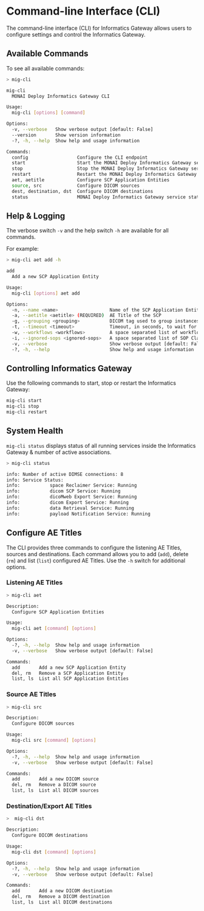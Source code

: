 <!--
SPDX-FileCopyrightText: © 2021-2022 MONAI Consortium
SPDX-License-Identifier: Apache License 2.0
-->


# Command-line Interface (CLI)

The command-line interface (CLI) for Informatics Gateway allows users to configure settings and control the Informatics Gateway.

## Available Commands

To see all available commands:

```bash
> mig-cli

mig-cli
  MONAI Deploy Informatics Gateway CLI

Usage:
  mig-cli [options] [command]

Options:
  -v, --verbose   Show verbose output [default: False]
  --version       Show version information
  -?, -h, --help  Show help and usage information

Commands:
  config                  Configure the CLI endpoint
  start                   Start the MONAI Deploy Informatics Gateway service
  stop                    Stop the MONAI Deploy Informatics Gateway service
  restart                 Restart the MONAI Deploy Informatics Gateway service
  aet, aetitle            Configure SCP Application Entities
  source, src             Configure DICOM sources
  dest, destination, dst  Configure DICOM destinations
  status                  MONAI Deploy Informatics Gateway service status
```

## Help & Logging

The verbose switch `-v` and the help switch `-h` are available for all commands. 

For example:

```bash
> mig-cli aet add -h

add
  Add a new SCP Application Entity

Usage:
  mig-cli [options] aet add

Options:
  -n, --name <name>                   Name of the SCP Application Entity
  -a, --aetitle <aetitle> (REQUIRED)  AE Title of the SCP
  -g, --grouping <grouping>           DICOM tag used to group instances [default: 0020,000D]
  -t, --timeout <timeout>             Timeout, in seconds, to wait for instances [default: 5]
  -w, --workflows <workflows>         A space separated list of workflow names or IDs to be associated with the SCP AE Title [default: ]
  -i, --ignored-sops <ignored-sops>   A space separated list of SOP Class UIDs to be ignoredS [default: ]
  -v, --verbose                       Show verbose output [default: False]
  -?, -h, --help                      Show help and usage information
```


## Controlling Informatics Gateway

Use the following commands to start, stop or restart the Informatics Gateway:

```bash
mig-cli start
mig-cli stop
mig-cli restart
```

## System Health

`mig-cli status` displays status of all running services inside the Informatics Gateway & number of active associations.

```bash
> mig-cli status

info: Number of active DIMSE connections: 8
info: Service Status:
info:           space Reclaimer Service: Running
info:           dicom SCP Service: Running
info:           dicoMweb Export Service: Running
info:           dicom Export Service: Running
info:           data Retrieval Service: Running
info:           payload Notification Service: Running
```

## Configure AE Titles

The CLI provides three commands to configure the listening AE Titles, sources and destinations. Each command allows you to add (`add`), delete (`rm`) and list (`list`) configured AE Titles. Use the `-h` switch for additional options.

### Listening AE Titles

```bash
> mig-cli aet

Description:
  Configure SCP Application Entities

Usage:
  mig-cli aet [command] [options]

Options:
  -?, -h, --help  Show help and usage information
  -v, --verbose   Show verbose output [default: False]

Commands:
  add       Add a new SCP Application Entity
  del, rm   Remove a SCP Application Entity
  list, ls  List all SCP Application Entities
```

### Source AE Titles

```bash
> mig-cli src

Description:
  Configure DICOM sources

Usage:
  mig-cli src [command] [options]

Options:
  -?, -h, --help  Show help and usage information
  -v, --verbose   Show verbose output [default: False]

Commands:
  add       Add a new DICOM source
  del, rm   Remove a DICOM source
  list, ls  List all DICOM sources

```

### Destination/Export AE Titles

```bash
>  mig-cli dst

Description:
  Configure DICOM destinations

Usage:
  mig-cli dst [command] [options]

Options:
  -?, -h, --help  Show help and usage information
  -v, --verbose   Show verbose output [default: False]

Commands:
  add       Add a new DICOM destination
  del, rm   Remove a DICOM destination
  list, ls  List all DICOM destinations
```